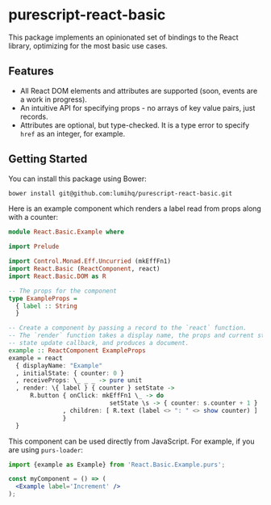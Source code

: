 # purescript-react-basic

This package implements an opinionated set of bindings to the React library, optimizing for the most basic use cases.

## Features

- All React DOM elements and attributes are supported (soon, events are a work in progress).
- An intuitive API for specifying props - no arrays of key value pairs, just records.
- Attributes are optional, but type-checked. It is a type error to specify `href` as an integer, for example.

## Getting Started

You can install this package using Bower:

```sh
bower install git@github.com:lumihq/purescript-react-basic.git
```

Here is an example component which renders a label read from props along with a counter:

```purescript
module React.Basic.Example where

import Prelude

import Control.Monad.Eff.Uncurried (mkEffFn1)
import React.Basic (ReactComponent, react)
import React.Basic.DOM as R

-- The props for the component
type ExampleProps =
  { label :: String
  }

-- Create a component by passing a record to the `react` function.
-- The `render` function takes a display name, the props and current state, as well as a
-- state update callback, and produces a document.
example :: ReactComponent ExampleProps
example = react
  { displayName: "Example"
  , initialState: { counter: 0 }
  , receiveProps: \_ _ _ -> pure unit
  , render: \{ label } { counter } setState ->
      R.button { onClick: mkEffFn1 \_ -> do
                            setState \s -> { counter: s.counter + 1 }
               , children: [ R.text (label <> ": " <> show counter) ]
               }
  }
```

This component can be used directly from JavaScript. For example, if you are using `purs-loader`:

```jsx
import {example as Example} from 'React.Basic.Example.purs';

const myComponent = () => (
  <Example label='Increment' />
);
```
